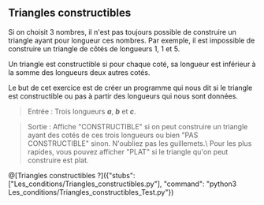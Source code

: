 ## Triangles constructibles

Si on choisit 3 nombres, il n'est pas toujours possible de construire un triangle ayant pour longueur ces nombres.
Par exemple, il est impossible de construire un triangle de côtés de longueurs 1, 1 et 5. 

Un triangle est constructible si pour chaque coté, sa longueur est inférieur à la somme des longueurs deux autres cotés.

Le but de cet exercice est de créer un programme qui nous dit si le triangle est constructible ou pas à partir des longueurs qui nous sont données.

> Entrée : Trois longueurs ***a***, ***b*** et ***c***.

> Sortie : Affiche "CONSTRUCTIBLE" si on peut construire un triangle ayant des cotés de ces trois longueurs ou bien "PAS CONSTRUCTIBLE" sinon. N'oubliez pas les guillemets.\ 
> Pour les plus rapides, vous pouvez afficher "PLAT" si le triangle qu'on peut construire est plat. 

@[Triangles constructibles ?]({"stubs": ["Les_conditions/Triangles_constructibles.py"], "command": "python3 Les_conditions/Triangles_constructibles_Test.py"})
